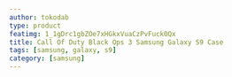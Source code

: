 ```yaml
---
author: tokodab
type: product
featimg: 1_1gDrc1gbZOe7xHGkxVuaCzPvFuck0Qx
title: Call Of Duty Black Ops 3 Samsung Galaxy S9 Case
tags: [samsung, galaxy, s9]
category: [samsung]
---
```

